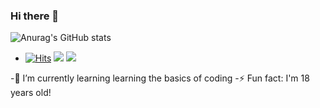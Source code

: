 ### Hi there 👋
![Anurag's GitHub stats](https://github-readme-stats.vercel.app/api?username=YoonPink&show_icons=true&theme=jolly)
- [![Hits](https://hits.seeyoufarm.com/api/count/incr/badge.svg?url=https%3A%2F%2Fgithub.com%2FYoonPink&count_bg=%23FFDDFF&title_bg=%23555555&icon=&icon_color=%23FFA0FF&title=hits&edge_flat=false)](https://hits.seeyoufarm.com)
![](https://img.shields.io/github/followers/YoonPink?color=ffddff&style=social)
![](https://img.shields.io/badge/-Archisketch-ffddff?style=flat&logo=&link=)
</a>
-🌱 I’m currently learning learning the basics of coding
-⚡ Fun fact: I'm 18 years old!
